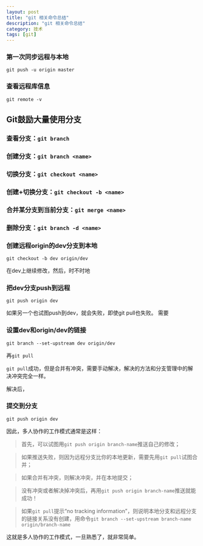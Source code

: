 ```yaml
---
layout: post
title: "git 相关命令总结"
description: "git 相关命令总结"
category: 技术
tags: [git]
---
```


### 第一次同步远程与本地

	git push -u origin master

### 查看远程库信息

	git remote -v

## **Git鼓励大量使用分支**

### 查看分支：`git branch`

### 创建分支：`git branch <name>`

### 切换分支：`git checkout <name>`

### 创建+切换分支：`git checkout -b <name>`

### 合并某分支到当前分支：`git merge <name>`

### 删除分支：`git branch -d <name>`


### 创建远程origin的dev分支到本地

	git checkout -b dev origin/dev

在dev上继续修改，然后，时不时地

### 把dev分支push到远程

	git push origin dev

如果另一个也试图push到dev，就会失败，即使git pull也失败。
需要

### 设置dev和origin/dev的链接

	git branch --set-upstream dev origin/dev
	
再`git pull`

`git pull`成功，但是合并有冲突，需要手动解决，解决的方法和分支管理中的解决冲突完全一样。

解决后，

### 提交到分支

	git push origin dev

因此，多人协作的工作模式通常是这样：

> 首先，可以试图用`git push origin branch-name`推送自己的修改；

> 如果推送失败，则因为远程分支比你的本地更新，需要先用`git pull`试图合并；

> 如果合并有冲突，则解决冲突，并在本地提交；

> 没有冲突或者解决掉冲突后，再用`git push origin branch-name`推送就能成功！

> 如果`git pull`提示“no tracking information”，则说明本地分支和远程分支的链接关系没有创建，用命令`git branch --set-upstream branch-name origin/branch-name`

这就是多人协作的工作模式，一旦熟悉了，就非常简单。